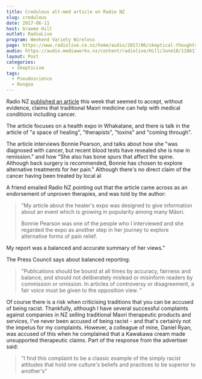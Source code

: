 ```yaml
---
title: Credulous alt-med article on Radio NZ
slug: credulous
date: 2017-06-11
host: Graeme Hill
outlet: RadioLive
program: Weekend Variety Wireless
page: https://www.radiolive.co.nz/home/audio/2017/06/skeptical-thoughts.html
audio: https://audio.mediaworks.nz/content/radiolive/Hill/June18/110617_WvW_Skeptical.mp3
layout: Post
categories:
  - Skepticism
tags:
  - Pseudoscience
  - Rongoa
---
```


Radio NZ [published an article](http://www.radionz.co.nz/national/programmes/teahikaa/audio/201846807/maori-healers-share-their-work) this week that seemed to accept, without evidence, claims that traditional Maori medicine can help with medical conditions including cancer.

<!-- more -->

The article focuses on a health expo in Whakatane, and there is talk in the article of "a space of healing", "therapists", "toxins" and "coming through".

The article interviews Bonnie Pearson, and talks about how she "was diagnosed with cancer, but recent blood tests have revealed she is now in remission." and how "She also has bone spurs that affect the spine. Although back surgery is recommended, Bonnie has chosen to explore alternative treatments for her pain." Although there's no direct claim of the cancer having been treated by local al

A friend emailed Radio NZ pointing out that the article came across as an endorsement of unproven therapies, and was told by the author:

> "My article about the healer's expo was designed to give information about an event which is growing in popularity among many Māori.
>
> Bonnie Pearson was one of the people who I interviewed and she regarded the expo as another step in her journey to explore alternative forms of pain relief.

My report was a balanced and accurate summary of her views."

The Press Council says about balanced reporting:

> "Publications should be bound at all times by accuracy, fairness and balance, and should not deliberately mislead or misinform readers by commission or omission. In articles of controversy or disagreement, a fair voice must be given to the opposition view. "

Of course there is a risk when criticising traditions that you can be accused of being racist. Thankfully, although I have several successful complaints against companies in NZ selling traditional Maori therapeutic products and services, I've never been accused of being racist - and that's certainly not the impetus for my complaints. However, a colleague of mine, Daniel Ryan, was accused of this when he complained that a Kawakawa cream made unsupported therapeutic claims. Part of the response from the advertiser said:

> "I find this complaint to be a classic example of the simply racist attitudes that hold one culture's beliefs and practices to be superior to another's"
